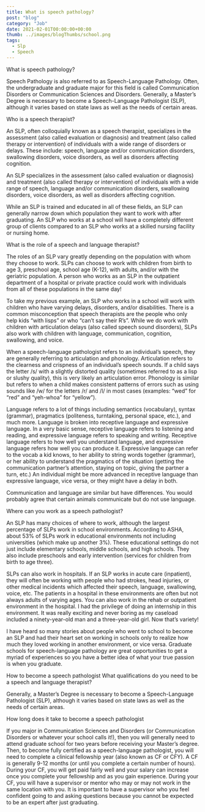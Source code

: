 ```yaml
---
title: What is speech pathology?
post: "blog"
category: "Job"
date: 2021-02-01T00:00:00+00:00
thumb: ../images/blogThumbs/school.png
tags:
  - Slp
  - Speech
---
```


What is speech pathology?

Speech Pathology is also referred to as Speech-Language Pathology. Often, the undergraduate and graduate major for this field is called Communication Disorders or Communication Sciences and Disorders. Generally, a Master’s Degree is necessary to become a Speech-Language Pathologist (SLP), although it varies based on state laws as well as the needs of certain areas.

Who is a speech therapist?

An SLP, often colloquially known as a speech therapist, specializes in the assessment (also called evaluation or diagnosis) and treatment (also called therapy or intervention) of individuals with a wide range of disorders or delays. These include: speech, language and/or communication disorders, swallowing disorders, voice disorders, as well as disorders affecting cognition.

An SLP specializes in the assessment (also called evaluation or diagnosis) and treatment (also called therapy or intervention) of individuals with a wide range of speech, language and/or communication disorders, swallowing disorders, voice disorders, as well as disorders affecting cognition.

While an SLP is trained and educated in all of these fields, an SLP can generally narrow down which population they want to work with after graduating. An SLP who works at a school will have a completely different group of clients compared to an SLP who works at a skilled nursing facility or nursing home.

What is the role of a speech and language therapist?

The roles of an SLP vary greatly depending on the population with whom they choose to work. SLPs can choose to work with children from birth to age 3, preschool age, school age (K-12), with adults, and/or with the geriatric population. A person who works as an SLP in the outpatient department of a hospital or private practice could work with individuals from all of these populations in the same day!

To take my previous example, an SLP who works in a school will work with children who have varying delays, disorders, and/or disabilities. There is a common misconception that speech therapists are the people who only help kids “with lisps” or who “can’t say their R’s”. While we do work with children with articulation delays (also called speech sound disorders), SLPs also work with children with language, communication, cognition, swallowing, and voice.

When a speech-language pathologist refers to an individual’s speech, they are generally referring to articulation and phonology. Articulation refers to the clearness and crispness of an individual’s speech sounds. If a child says the letter /s/ with a slightly distorted quality (sometimes referred to as a lisp or slushy quality), this is very likely an articulation error. Phonology is similar but refers to when a child makes consistent patterns of errors such as using sounds like /w/ for the letters /r/ and /l/ in most cases (examples: “wed” for “red” and “yeh-whoa” for “yellow”).

Language refers to a lot of things including semantics (vocabulary), syntax (grammar), pragmatics (politeness, turntaking, personal space, etc.), and much more. Language is broken into receptive language and expressive language. In a very basic sense, receptive language refers to listening and reading, and expressive language refers to speaking and writing. Receptive language refers to how well you understand language, and expressive language refers how well you can produce it. Expressive language can refer to the vocab a kid knows, to her ability to string words together (grammar), or her ability to understand the pragmatics of the situation (getting the communication partner’s attention, staying on topic, giving the partner a turn, etc.) An individual might be more advanced in receptive language than expressive language, vice versa, or they might have a delay in both.

Communication and language are similar but have differences. You would probably agree that certain animals communicate but do not use language.

Where can you work as a speech pathologist?

An SLP has many choices of where to work, although the largest percentage of SLPs work in school environments. According to ASHA, about 53% of SLPs work in educational environments not including universities (which make up another 3%). These educational settings do not just include elementary schools, middle schools, and high schools. They also include preschools and early intervention (services for children from birth to age three).

SLPs can also work in hospitals. If an SLP works in acute care (inpatient), they will often be working with people who had strokes, head injuries, or other medical incidents which affected their speech, language, swallowing, voice, etc. The patients in a hospital in these environments are often but not always adults of varying ages. You can also work in the rehab or outpatient environment in the hospital. I had the privilege of doing an internship in this environment. It was really exciting and never boring as my caseload included a ninety-year-old man and a three-year-old girl. Now that’s variety!

I have heard so many stories about people who went to school to become an SLP and had their heart set on working in schools only to realize how much they loved working in another environment, or vice versa. Graduate schools for speech-language pathology are great opportunities to get a myriad of experiences so you have a better idea of what your true passion is when you graduate.

How to become a speech pathologist
What qualifications do you need to be a speech and language therapist?

Generally, a Master’s Degree is necessary to become a Speech-Language Pathologist (SLP), although it varies based on state laws as well as the needs of certain areas.

How long does it take to become a speech pathologist

If you major in Communication Sciences and Disorders (or Communication Disorders or whatever your school calls it!), then you will generally need to attend graduate school for two years before receiving your Master’s degree. Then, to become fully certified as a speech-language pathologist, you will need to complete a clinical fellowship year (also known as CF or CFY). A CF is generally 9-12 months (or until you complete a certain number of hours). During your CF, you will get paid fairly well and your salary can increase once you complete your fellowship and as you gain experience. During your CF, you will have a supervisor or mentor who may or may not work in the same location with you. It is important to have a supervisor who you feel confident going to and asking questions because you cannot be expected to be an expert after just graduating.
